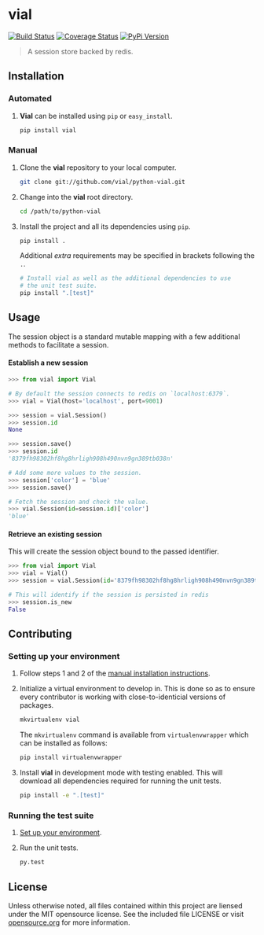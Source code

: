 # vial
[![Build Status](https://travis-ci.org/concordusapps/python-vial.png?branch=master)](https://travis-ci.org/concordusapps/python-vial)
[![Coverage Status](https://coveralls.io/repos/concordusapps/python-vial/badge.png?branch=master)](https://coveralls.io/r/concordusapps/python-vial?branch=master)
[![PyPi Version](https://img.shields.io/pypi/v/vial.svg)](https://pypi.python.org/pypi/vial)
> A session store backed by redis.

## Installation

### Automated

1. **Vial** can be installed using `pip` or `easy_install`.

   ```sh
   pip install vial
   ```

### Manual

1. Clone the **vial** repository to your local computer.

   ```sh
   git clone git://github.com/vial/python-vial.git
   ```

2. Change into the **vial** root directory.

   ```sh
   cd /path/to/python-vial
   ```

3. Install the project and all its dependencies using `pip`.

   ```sh
   pip install .
   ```

   Additional *extra* requirements may be specified in brackets following
   the `.`.

   ```sh
   # Install vial as well as the additional dependencies to use
   # the unit test suite.
   pip install ".[test]"
   ```

## Usage

The session object is a standard mutable mapping with a few additional methods to facilitate a session.

#### Establish a new session

```python
>>> from vial import Vial

# By default the session connects to redis on `localhost:6379`.
>>> vial = Vial(host='localhost', port=9001)

>>> session = vial.Session()
>>> session.id
None

>>> session.save()
>>> session.id
'8379fh98302hf8hg8hrligh908h490nvn9gn389tb038n'

# Add some more values to the session.
>>> session['color'] = 'blue'
>>> session.save()

# Fetch the session and check the value.
>>> vial.Session(id=session.id)['color']
'blue'
```

#### Retrieve an existing session

This will create the session object bound to the passed identifier.

```python
>>> from vial import Vial
>>> vial = Vial()
>>> session = vial.Session(id='8379fh98302hf8hg8hrligh908h490nvn9gn389tb038n')

# This will identify if the session is persisted in redis
>>> session.is_new
False
```

## Contributing

### Setting up your environment
1. Follow steps 1 and 2 of the [manual installation instructions][].

[manual installation instructions]: #manual

2. Initialize a virtual environment to develop in. This is done so as to ensure every contributor is working with close-to-identicial versions of packages.

   ```sh
   mkvirtualenv vial
   ```

   The `mkvirtualenv` command is available from `virtualenvwrapper` which can be installed as follows:

   ```sh
   pip install virtualenvwrapper
   ```

3. Install **vial** in development mode with testing enabled. This will download all dependencies required for running the unit tests.

   ```sh
   pip install -e ".[test]"
   ```

### Running the test suite
1. [Set up your environment](#setting-up-your-environment).

2. Run the unit tests.

   ```sh
   py.test
   ```


## License

Unless otherwise noted, all files contained within this project are liensed under the MIT opensource license. See the included file LICENSE or visit [opensource.org][] for more information.

[opensource.org]: http://opensource.org/licenses/MIT
